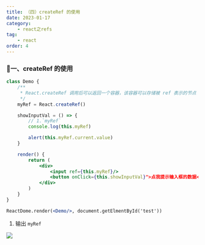 ```yaml
---
title: （四）createRef 的使用
date: 2023-01-17
category:
    - react之refs
tag: 
    - react
order: 4
---
```


### 🍇一、createRef 的使用
```jsx
class Demo {
    /**
     * React.createRef 调用后可以返回一个容器，该容器可以存储被 ref 表示的节点
     */
    myRef = React.createRef()

    showInputVal = () => {
        // 1.`myRef`
        console.log(this.myRef)

        alert(this.myRef.current.value)
    }

    render() {
        return (
            <div>
                <input ref={this.myRef}/>
                <button onClick={this.showInputVal}">点我提示输入框的数据</button>
            </div>
        )
    }
}

ReactDome.render(<Demo/>, document.getElmentById('test'))
```

1. 输出 `myRef`

![](https://image.zswei.xyz/img/202301172230419.png)
